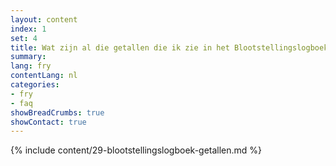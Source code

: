 ```yaml
---
layout: content
index: 1
set: 4
title: Wat zijn al die getallen die ik zie in het Blootstellingslogboek op mijn telefoon? 
summary: 
lang: fry
contentLang: nl
categories:
- fry
- faq
showBreadCrumbs: true
showContact: true
---
```

{% include content/29-blootstellingslogboek-getallen.md %}
